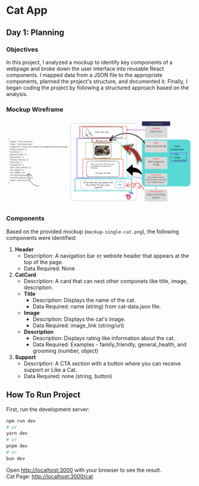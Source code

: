 # Cat App

## Day 1: Planning

### Objectives

In this project, I analyzed a mockup to identify key components of a webpage and broke down the user interface into reusable React components. I mapped data from a JSON file to the appropriate components, planned the project's structure, and documented it. Finally, I began coding the project by following a structured approach based on the analysis.

### Mockup Wireframe

![alt text](<Screenshot 2024-10-18 215222.png>)

### Components

Based on the provided mockup (`mockup-single-cat.png`), the following components were identified:

1. **Header**
   - Description: A navigation bar or website header that appears at the top of the page.
   - Data Required: None
2. **CatCard**
   - Description: A card that can nest other componets like title, image, description.
   - **Title**
     - Description: Displays the name of the cat.
     - Data Required: name (string) from cat-data.json file.
   - **Image**
     - Description: Displays the cat's image.
     - Data Required: image_link (string/url)
   - **Description**
     - Description: Displays rating like information about the cat.
     - Data Required: Examples - family_friendly, general_health, and grooming (number, object)
3. **Support**
   - Description: A CTA section with a button where you can receive support or Like a Cat.
   - Data Required: none (string, button)

## How To Run Project

First, run the development server:

```bash
npm run dev
# or
yarn dev
# or
pnpm dev
# or
bun dev
```

Open [http://localhost:3000](http://localhost:3000) with your browser to see the result.  
Cat Page: [http://localhost:3000/cat](http://localhost:3000/cat)
